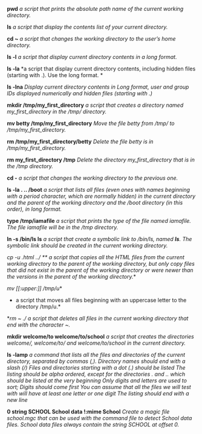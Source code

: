**pwd**
*a script that prints the absolute path name of the current working directory.*

**ls**
*a script that display the contents list of your current directory.*

**cd ~**
*a script that changes the working directory to the user’s home directory.*

**ls -l**
*a script that display current directory contents in a long format.*

**ls -la**
*a script that display current directory contents, including hidden files (starting with .). Use the long format. *

**ls -lna**
*Display current directory contents in Long format, user and group IDs displayed numerically
and hidden files (starting with .)*

**mkdir /tmp/my_first_directory**
*a script that creates a directory named my_first_directory in the /tmp/ directory.*

**mv betty /tmp/my_first_directory**
*Move the file betty from /tmp/ to /tmp/my_first_directory.*

**rm /tmp/my_first_directory/betty**
*Delete the file betty is in /tmp/my_first_directory.*

**rm my_first_directory /tmp**
*Delete the directory my_first_directory that is in the /tmp directory.*

**cd -**
*a script that changes the working directory to the previous one.*

**ls -la . .. /boot**
*a script that lists all files (even ones with names beginning with a period character, which are normally hidden) in the current directory and the parent of the working directory and the /boot directory (in this order), in long format.*

**type /tmp/iamafile**
*a script that prints the type of the file named iamafile. The file iamafile will be in the /tmp directory.*

**ln -s /bin/ls __ls__**
*a script that create a symbolic link to /bin/ls, named __ls__. The symbolic link should be created in the current working directory.*

**cp -u *.html ../**
** a script that copies all the HTML files from the current working directory to the parent of the working directory, but only copy files that did not exist in the parent of the working directory or were newer than the versions in the parent of the working directory.**

**mv [[:upper:]]* /tmp/u**
* a script that moves all files beginning with an uppercase letter to the directory /tmp/u.*

**rm *~ ./**
*a script that deletes all files in the current working directory that end with the character ~.*

**mkdir welcome/to welcome/to/school**
*a script that creates the directories welcome/, welcome/to/ and welcome/to/school in the current directory.*

**ls -lamp**
*a command that lists all the files and directories of the current directory, separated by commas (,).
Directory names should end with a slash (/)
Files and directories starting with a dot (.) should be listed
The listing should be alpha ordered, except for the directories . and .. which should be listed at the very beginning
Only digits and letters are used to sort; Digits should come first
You can assume that all the files we will test with will have at least one letter or one digit
The listing should end with a new line*

**0 string SCHOOL School data
!:mime School**
*Create a magic file school.mgc that can be used with the command file to detect School data files. School data files always contain the string SCHOOL at offset 0.*
